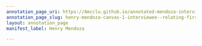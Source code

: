 ```yaml
---
annotation_page_uri: https://Amcclu.github.io/annotated-mendoza-interview/annotations/henry-mendoza-canvas-1-interviewee--relating-firsthand-experience--mimicking--body-language--grimacing-.json
annotation_page_slug: henry-mendoza-canvas-1-interviewee--relating-firsthand-experience--mimicking--body-language--grimacing-
layout: annotation_page
manifest_label: Henry Mendoza

---
```

